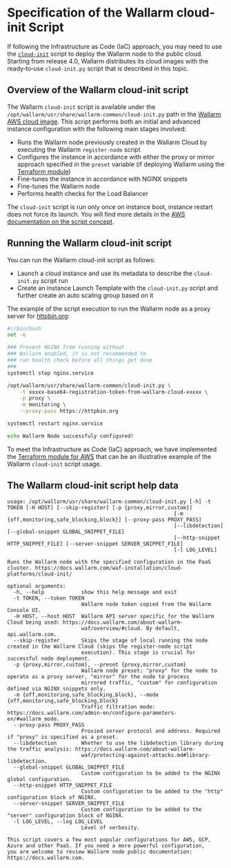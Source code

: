 # Specification of the Wallarm cloud-init Script

If following the Infrastructure as Code (IaC) approach, you may need to use the [`cloud-init`](https://cloudinit.readthedocs.io/en/latest/index.html) script to deploy the Wallarm node to the public cloud. Starting from release 4.0, Wallarm distributes its cloud images with the ready‑to‑use `cloud-init.py` script that is described in this topic.

## Overview of the Wallarm cloud-init script

The Wallarm `cloud-init` script is available under the `/opt/wallarm/usr/share/wallarm-common/cloud-init.py` path in the [Wallarm AWS cloud image](https://aws.amazon.com/marketplace/pp/prodview-5rl4dgi4wvbfe). This script performs both an initial and advanced instance configuration with the following main stages involved:

* Runs the Wallarm node previously created in the Wallarm Cloud by executing the Wallarm `register-node` script 
* Configures the instance in accordance with either the proxy or mirror approach specified in the `preset` variable (if deploying Wallarm using the [Terraform module](aws/terraform-module/overview.md))
* Fine-tunes the instance in accordance with NGINX snippets
* Fine-tunes the Wallarm node
* Performs health checks for the Load Balancer

The `cloud-init` script is run only once on instance boot, instance restart does not force its launch. You will find more details in the [AWS documentation on the script concept](https://docs.aws.amazon.com/AWSEC2/latest/UserGuide/user-data.html).

## Running the Wallarm cloud-init script

You can run the Wallarm cloud-init script as follows:

* Launch a cloud instance and use its metadata to describe the `cloud-init.py` script run
* Create an instance Launch Template with the `cloud-init.py` script and further create an auto scaling group based on it

The example of the script execution to run the Wallarm node as a proxy server for [httpbin.org](https://httpbin.org):

```bash
#!/bin/bash
set -e

### Prevent NGINX from running without
### Wallarm enabled, it is not recommended to
### run health check before all things get done
###
systemctl stop nginx.service

/opt/wallarm/usr/share/wallarm-common/cloud-init.py \
    -t xxxxx-base64-registration-token-from-wallarm-cloud-xxxxx \
    -p proxy \
    -m monitoring \
    --proxy-pass https://httpbin.org

systemctl restart nginx.service

echo Wallarm Node successfuly configured!
```

To meet the Infrastructure as Code (IaC) approach, we have implemented the [Terraform module for AWS](aws/terraform-module/overview.md) that can be an illustrative example of the Wallarm `cloud-init` script usage.

## The Wallarm cloud-init script help data

```plain
usage: /opt/wallarm/usr/share/wallarm-common/cloud-init.py [-h] -t TOKEN [-H HOST] [--skip-register] [-p {proxy,mirror,custom}]
                                                      [-m {off,monitoring,safe_blocking,block}] [--proxy-pass PROXY_PASS]
                                                      [--libdetection] [--global-snippet GLOBAL_SNIPPET_FILE]
                                                      [--http-snippet HTTP_SNIPPET_FILE] [--server-snippet SERVER_SNIPPET_FILE]
                                                      [-l LOG_LEVEL]

Runs the Wallarm node with the specified configuration in the PaaS cluster. https://docs.wallarm.com/waf-installation/cloud-
platforms/cloud-init/

optional arguments:
  -h, --help            show this help message and exit
  -t TOKEN, --token TOKEN
                        Wallarm node token copied from the Wallarm Console UI.
  -H HOST, --host HOST  Wallarm API server specific for the Wallarm Cloud being used: https://docs.wallarm.com/about-wallarm-
                        waf/overview/#cloud. By default, api.wallarm.com.
  --skip-register       Skips the stage of local running the node created in the Wallarm Cloud (skips the register-node script
                        execution). This stage is crucial for successful node deployment.
  -p {proxy,mirror,custom}, --preset {proxy,mirror,custom}
                        Wallarm node preset: "proxy" for the node to operate as a proxy server, "mirror" for the node to process
                        mirrored traffic, "custom" for configuration defined via NGINX snippets only.
  -m {off,monitoring,safe_blocking,block}, --mode {off,monitoring,safe_blocking,block}
                        Traffic filtration mode: https://docs.wallarm.com/admin-en/configure-parameters-en/#wallarm_mode.
  --proxy-pass PROXY_PASS
                        Proxied server protocol and address. Required if "proxy" is specified as a preset.
  --libdetection        Whether to use the libdetection library during the traffic analysis: https://docs.wallarm.com/about-wallarm-
                        waf/protecting-against-attacks.md#library-libdetection.
  --global-snippet GLOBAL_SNIPPET_FILE
                        Custom configuration to be added to the NGINX global configuration.
  --http-snippet HTTP_SNIPPET_FILE
                        Custom configuration to be added to the "http" configuration block of NGINX.
  --server-snippet SERVER_SNIPPET_FILE
                        Custom configuration to be added to the "server" configuration block of NGINX.
  -l LOG_LEVEL, --log LOG_LEVEL
                        Level of verbosity.

This script covers a few most popular configurations for AWS, GCP, Azure and other PaaS. If you need a more powerful configuration,
you are welcome to review Wallarm node public documentation: https://docs.wallarm.com.
```

